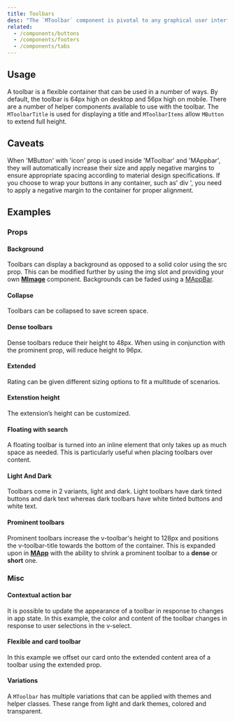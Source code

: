 ```yaml
---
title: Toolbars
desc: "The `MToolbar` component is pivotal to any graphical user interface (GUI), as it generally is the primary source of site navigation. The toolbar component works great in conjunction with [**MNavigationDrawer**](/components/navigation-drawers) and [**MCard**](/components/cards)."
related:
  - /components/buttons
  - /components/footers
  - /components/tabs
---
```


## Usage

A toolbar is a flexible container that can be used in a number of ways. By default, the toolbar is 64px high on desktop and 56px high on mobile. There are a number of helper components available to use with the toolbar. The `MToolbarTitle` is used for displaying a title and `MToolbarItems` allow `MButton` to extend full height.

<toolbars-usage></toolbars-usage>

## Caveats

<!--alert:warning-->
When 'MButton' with 'icon' prop is used inside 'MToolbar' and 'MAppbar', they will automatically increase their size and apply negative margins to ensure appropriate spacing according to material design specifications.
If you choose to wrap your buttons in any container, such as' div ', you need to apply a negative margin to the container for proper alignment.
<!--/alert:warning-->

## Examples

### Props

#### Background

Toolbars can display a background as opposed to a solid color using the src prop. This can be modified further by using
the img slot and providing your own [**MImage**](/components/images) component. Backgrounds can be faded using
a [MAppBar](/components/app-bars).

<example file="" />

#### Collapse

Toolbars can be collapsed to save screen space.

<example file="" />

#### Dense toolbars

Dense toolbars reduce their height to 48px. When using in conjunction with the prominent prop, will reduce height to 96px.

<example file="" />

#### Extended

Rating can be given different sizing options to fit a multitude of scenarios.

<example file="" />

#### Extenstion height

The extension’s height can be customized.

<example file="" />

#### Floating with search

A floating toolbar is turned into an inline element that only takes up as much space as needed. This is particularly useful when placing toolbars over content.

<example file="" />

#### Light And Dark

Toolbars come in 2 variants, light and dark. Light toolbars have dark tinted buttons and dark text whereas dark toolbars have white tinted buttons and white text.

<example file="" />

#### Prominent toolbars

Prominent toolbars increase the v-toolbar's height to 128px and positions the v-toolbar-title towards the bottom of the
container. This is expanded upon in [**MApp**](/components/application) with the ability to shrink a prominent toolbar
to a **dense** or **short** one.

<example file="" />

### Misc

#### Contextual action bar

It is possible to update the appearance of a toolbar in response to changes in app state. In this example, the color and content of the toolbar changes in response to user selections in the v-select.

<example file="" />

#### Flexible and card toolbar

In this example we offset our card onto the extended content area of a toolbar using the extended prop.

<example file="" />

#### Variations

A `MToolbar` has multiple variations that can be applied with themes and helper classes. These range from light and dark themes, colored and transparent.

<example file="" />